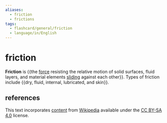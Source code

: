 ```yaml
---
aliases:
  - friction
  - frictions
tags:
  - flashcard/general/friction
  - language/in/English
---
```


# friction

__Friction__ is {{the [force](force.md) resisting the relative motion of solid surfaces, fluid layers, and material elements [sliding](sliding%20(motion).md) against each other}}. Types of friction include {{dry, fluid, internal, lubricated, and skin}}. <!--SR:!2024-08-21,24,270!2024-10-05,50,250-->

## references

This text incorporates [content](https://en.wikipedia.org/wiki/friction) from [Wikipedia](Wikipedia.md) available under the [CC BY-SA 4.0](https://creativecommons.org/licenses/by-sa/4.0/) license.
